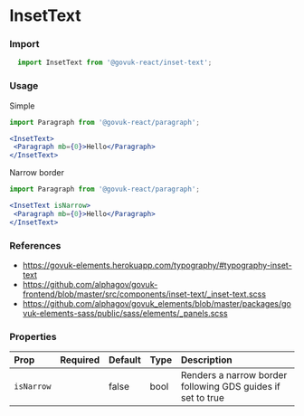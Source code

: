 InsetText
=========

### Import
```js
  import InsetText from '@govuk-react/inset-text';
```
<!-- STORY -->

### Usage


Simple
```jsx
import Paragraph from '@govuk-react/paragraph';

<InsetText>
 <Paragraph mb={0}>Hello</Paragraph>
</InsetText>
```

Narrow border
```jsx
import Paragraph from '@govuk-react/paragraph';

<InsetText isNarrow>
 <Paragraph mb={0}>Hello</Paragraph>
</InsetText>
```

### References
- https://govuk-elements.herokuapp.com/typography/#typography-inset-text
- https://github.com/alphagov/govuk-frontend/blob/master/src/components/inset-text/_inset-text.scss
- https://github.com/alphagov/govuk_elements/blob/master/packages/govuk-elements-sass/public/sass/elements/_panels.scss

### Properties
Prop | Required | Default | Type | Description
:--- | :------- | :------ | :--- | :----------
 `isNarrow` |  | false | bool | Renders a narrow border following GDS guides if set to true


